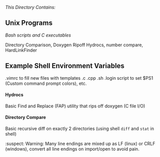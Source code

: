 *This Directory Contains:*
## Unix Programs
*Bash scripts and C executables*


Directory Comparison, 
Doxygen Ripoff Hydrocs, 
number compare, 
HardLinkFinder


## Example Shell Environment Variables 
.vimrc to fill new files with templates .c .cpp .sh
 .login script to set $PS1 (Custom command prompt colors), etc.



#### Hydrocs
Basic Find and Replace (FAP) utility that rips off doxygen (C file I/O)

#### Directory Compare
Basic recursive diff on exactly 2 directories (using shell `diff` and `stat` in shell)

 :suspect: Warning: Many line endings are mixed up as LF (linux) or CRLF (windows), convert all line endings on import/open to avoid pain.